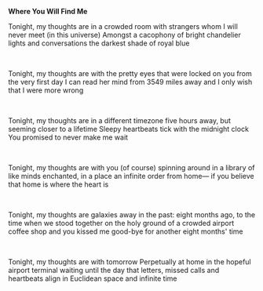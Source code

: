 **Where You Will Find Me**

Tonight, my thoughts are in a crowded room
with strangers whom I will never meet (in this universe)
Amongst a cacophony of bright chandelier lights
and conversations the darkest shade of royal blue  

<br/>

Tonight, my thoughts are with the pretty eyes
that were locked on you from the very first day
I can read her mind from 3549 miles away
and I only wish that I were more wrong

<br/>

Tonight, my thoughts are in a different timezone
five hours away, but seeming closer to a lifetime
Sleepy heartbeats tick with the midnight clock
You promised to never make me wait

<br/>

Tonight, my thoughts are with you (of course)
spinning around in a library of like minds
enchanted, in a place an infinite order from home—
if you believe that home is where the heart is

<br/>

Tonight, my thoughts are galaxies away in the past:
eight months ago, to the time when we stood together
on the holy ground of a crowded airport coffee shop and
you kissed me good-bye for another eight months' time

<br/>

Tonight, my thoughts are with tomorrow
Perpetually at home in the hopeful airport terminal
waiting until the day that letters, missed calls and
heartbeats align in Euclidean space and infinite time